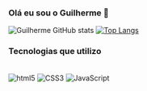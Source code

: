 ### Olá eu sou o Guilherme 👋

<!--
- 🔭 I’m currently working on ...
- 🌱 I’m currently learning ...
- 👯 I’m looking to collaborate on ...
- 🤔 I’m looking for help with ...
- 💬 Ask me about ...
- 📫 How to reach me: ...
- 😄 Pronouns: ...
- ⚡ Fun fact: ...
-->
<!--[![Instagram](https://img.shields.io/badge/Instagram-E4405F?style=for-the-badge&logo=instagram&logoColor=white)](https://instagram.com/guizerlenga)

[![Instagram](https://img.shields.io/badge/Instagram-E4405F?style=for-the-badge&logo=instagram&logoColor=white)](https://instagram.com/guizerlenga) -->

![Guilherme GitHub stats](https://github-readme-stats.vercel.app/api?username=guilhermezerlenga&show_icons=true&theme=dracula)
[![Top Langs](https://github-readme-stats.vercel.app/api/top-langs/?username=guilhermezerlenga)](https://github.com/guilhermezerlenga/github-readme-stats)

### Tecnologias que utilizo

<div style="display: inline_block"><br/>
  <img align=center alt="html5" src="https://img.shields.io/badge/HTML5-E34F26?style=for-the-badge&logo=html5&logoColor=white"/>
  <img align=center alt="CSS3" src="https://img.shields.io/badge/CSS3-1572B6?style=for-the-badge&logo=css3&logoColor=white"/>
  <img align=center alt="JavaScript" src="https://img.shields.io/badge/JavaScript-F7DF1E?style=for-the-badge&logo=javascript&logoColor=black"/>
</div><br/>


  
